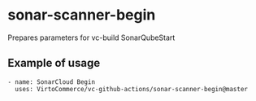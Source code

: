 # sonar-scanner-begin
Prepares parameters for vc-build SonarQubeStart

## Example of usage
```
- name: SonarCloud Begin
  uses: VirtoCommerce/vc-github-actions/sonar-scanner-begin@master
```
